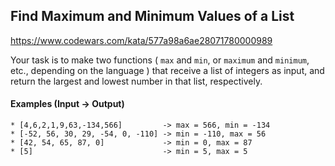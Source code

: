 ## Find Maximum and Minimum Values of a List

https://www.codewars.com/kata/577a98a6ae28071780000989

Your task is to make two functions ( `max` and `min`, or `maximum` and `minimum`, etc., depending on the language ) that receive a list of integers as input, and return the largest and lowest number in that list, respectively.

#### Examples (Input -> Output)

```apacheconf
* [4,6,2,1,9,63,-134,566]         -> max = 566, min = -134
* [-52, 56, 30, 29, -54, 0, -110] -> min = -110, max = 56
* [42, 54, 65, 87, 0]             -> min = 0, max = 87
* [5]                             -> min = 5, max = 5
```
